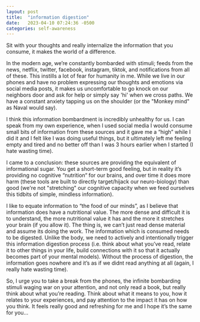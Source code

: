 ```yaml
---
layout: post
title:  "information digestion"
date:   2023-04-10 07:24:36 -0500
categories: self-awareness
---
```

Sit with your thoughts and really internalize the information that you consume, it makes the world of a difference.

In the modern age, we’re constantly bombarded with stimuli; feeds from the news, netflix, twitter, facebook, instagram, tiktok, and notifications from all of these. This instills a lot of fear for humanity in me. While we live in our phones and have no problem expressing our thoughts and emotions via social media posts, it makes us uncomfortable to go knock on our neighbors door and ask for help or simply say 'hi' when we cross paths. We have a constant anxiety tapping us on the shoulder (or the "Monkey mind" as Naval would say).

I think this information bombardment is incredibly unhealthy for us. I can speak from my own experience, when I used social media I would consume small bits of information from these sources and it gave me a “high” while I did it and I felt like I was doing useful things, but it ultimately left me feeling empty and tired and no better off than I was 3 hours earlier when I started (I hate wasting time). 

I came to a conclusion: these sources are providing the equivalent of informational sugar. You get a short-term good feeling, but in reality it’s providing no cognitive “nutrition“ for our brains, and over time it does more harm (these tools are built to directly target/hijack our neuro-biology) than good (we're not "stretching" our cognitive capacity when we feed ourselves this tidbits of simple, mindless information).

I like to equate information to “the food of our minds”, as I believe that information does have a nutritional value. The more dense and difficult it is to understand, the more nutritional value it has and the more it stretches your brain (if you allow it). The thing is, we can’t just read dense material and assume its doing the work. The information which is consumed needs to be digested. Unlike the body, we need to actively and intentionally trigger this information digestion process (i.e. think about what you’ve read, relate it to other things in your life, build connections with it so that it actually becomes part of your mental models). Without the process of digestion, the information goes nowhere and it’s as if we didnt read anything at all (again, I really hate wasting time).

So, I urge you to take a break from the phones, the infinite bombarding stimuli waging war on your attention, and not only read a book, but really think about what you’re reading. Think about what it means to you, how it relates to your experiences, and pay attention to the impact it has on how you think. It feels really good and refreshing for me and I hope it’s the same for you...
